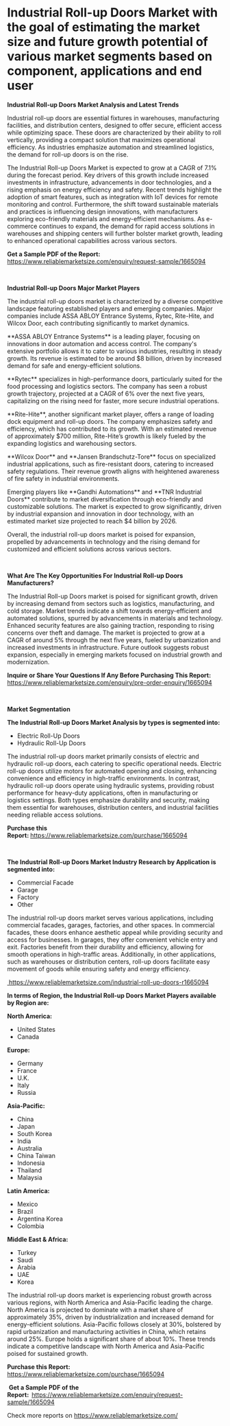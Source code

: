 <p><h1>Industrial Roll-up Doors Market with the goal of estimating the market size and future growth potential of various market segments based on component, applications and end user</h1></p><p><strong>Industrial Roll-up Doors Market Analysis and Latest Trends</strong></p>
<p><p>Industrial roll-up doors are essential fixtures in warehouses, manufacturing facilities, and distribution centers, designed to offer secure, efficient access while optimizing space. These doors are characterized by their ability to roll vertically, providing a compact solution that maximizes operational efficiency. As industries emphasize automation and streamlined logistics, the demand for roll-up doors is on the rise. </p><p>The Industrial Roll-up Doors Market is expected to grow at a CAGR of 7.1% during the forecast period. Key drivers of this growth include increased investments in infrastructure, advancements in door technologies, and a rising emphasis on energy efficiency and safety. Recent trends highlight the adoption of smart features, such as integration with IoT devices for remote monitoring and control. Furthermore, the shift toward sustainable materials and practices is influencing design innovations, with manufacturers exploring eco-friendly materials and energy-efficient mechanisms. As e-commerce continues to expand, the demand for rapid access solutions in warehouses and shipping centers will further bolster market growth, leading to enhanced operational capabilities across various sectors.</p></p>
<p><strong>Get a Sample PDF of the Report:&nbsp;</strong> <a href="https://www.reliablemarketsize.com/enquiry/request-sample/1665094?utm_campaign=2452&utm_medium=2&utm_source=Github&utm_content=ia&utm_term=11042025&utm_id=industrial-roll-up-doors">https://www.reliablemarketsize.com/enquiry/request-sample/1665094</a></p>
<p>&nbsp;</p>
<p><strong>Industrial Roll-up Doors Major Market Players</strong></p>
<p><p>The industrial roll-up doors market is characterized by a diverse competitive landscape featuring established players and emerging companies. Major companies include ASSA ABLOY Entrance Systems, Rytec, Rite-Hite, and Wilcox Door, each contributing significantly to market dynamics.</p><p>**ASSA ABLOY Entrance Systems** is a leading player, focusing on innovations in door automation and access control. The company's extensive portfolio allows it to cater to various industries, resulting in steady growth. Its revenue is estimated to be around $8 billion, driven by increased demand for safe and energy-efficient solutions.</p><p>**Rytec** specializes in high-performance doors, particularly suited for the food processing and logistics sectors. The company has seen a robust growth trajectory, projected at a CAGR of 6% over the next five years, capitalizing on the rising need for faster, more secure industrial operations. </p><p>**Rite-Hite**, another significant market player, offers a range of loading dock equipment and roll-up doors. The company emphasizes safety and efficiency, which has contributed to its growth. With an estimated revenue of approximately $700 million, Rite-Hite’s growth is likely fueled by the expanding logistics and warehousing sectors.</p><p>**Wilcox Door** and **Jansen Brandschutz-Tore** focus on specialized industrial applications, such as fire-resistant doors, catering to increased safety regulations. Their revenue growth aligns with heightened awareness of fire safety in industrial environments.</p><p>Emerging players like **Gandhi Automations** and **TNR Industrial Doors** contribute to market diversification through eco-friendly and customizable solutions. The market is expected to grow significantly, driven by industrial expansion and innovation in door technology, with an estimated market size projected to reach $4 billion by 2026.</p><p>Overall, the industrial roll-up doors market is poised for expansion, propelled by advancements in technology and the rising demand for customized and efficient solutions across various sectors.</p></p>
<p>&nbsp;</p>
<p><strong>What Are The Key Opportunities For Industrial Roll-up Doors Manufacturers?</strong></p>
<p><p>The Industrial Roll-up Doors market is poised for significant growth, driven by increasing demand from sectors such as logistics, manufacturing, and cold storage. Market trends indicate a shift towards energy-efficient and automated solutions, spurred by advancements in materials and technology. Enhanced security features are also gaining traction, responding to rising concerns over theft and damage. The market is projected to grow at a CAGR of around 5% through the next five years, fueled by urbanization and increased investments in infrastructure. Future outlook suggests robust expansion, especially in emerging markets focused on industrial growth and modernization.</p></p>
<p><strong>Inquire or Share Your Questions If Any Before Purchasing This Report:</strong> <a href="https://www.reliablemarketsize.com/enquiry/pre-order-enquiry/1665094?utm_campaign=2452&utm_medium=2&utm_source=Github&utm_content=ia&utm_term=11042025&utm_id=industrial-roll-up-doors">https://www.reliablemarketsize.com/enquiry/pre-order-enquiry/1665094</a></p>
<p>&nbsp;</p>
<p><strong>Market Segmentation</strong></p>
<p><strong>The Industrial Roll-up Doors Market Analysis by types is segmented into:</strong></p>
<p><ul><li>Electric Roll-Up Doors</li><li>Hydraulic Roll-Up Doors</li></ul></p>
<p><p>The industrial roll-up doors market primarily consists of electric and hydraulic roll-up doors, each catering to specific operational needs. Electric roll-up doors utilize motors for automated opening and closing, enhancing convenience and efficiency in high-traffic environments. In contrast, hydraulic roll-up doors operate using hydraulic systems, providing robust performance for heavy-duty applications, often in manufacturing or logistics settings. Both types emphasize durability and security, making them essential for warehouses, distribution centers, and industrial facilities needing reliable access solutions.</p></p>
<p><strong>Purchase this Report:&nbsp;</strong><a href="https://www.reliablemarketsize.com/purchase/1665094?utm_campaign=2452&utm_medium=2&utm_source=Github&utm_content=ia&utm_term=11042025&utm_id=industrial-roll-up-doors">https://www.reliablemarketsize.com/purchase/1665094</a></p>
<p>&nbsp;</p>
<p><strong>The Industrial Roll-up Doors Market Industry Research by Application is segmented into:</strong></p>
<p><ul><li>Commercial Facade</li><li>Garage</li><li>Factory</li><li>Other</li></ul></p>
<p><p>The industrial roll-up doors market serves various applications, including commercial facades, garages, factories, and other spaces. In commercial facades, these doors enhance aesthetic appeal while providing security and access for businesses. In garages, they offer convenient vehicle entry and exit. Factories benefit from their durability and efficiency, allowing for smooth operations in high-traffic areas. Additionally, in other applications, such as warehouses or distribution centers, roll-up doors facilitate easy movement of goods while ensuring safety and energy efficiency.</p></p>
<p><a href="https://www.reliablemarketsize.com/industrial-roll-up-doors-r1665094?utm_campaign=2452&utm_medium=2&utm_source=Github&utm_content=ia&utm_term=11042025&utm_id=industrial-roll-up-doors">&nbsp;https://www.reliablemarketsize.com/industrial-roll-up-doors-r1665094</a></p>
<p><strong>In terms of Region, the Industrial Roll-up Doors Market Players available by Region are:</strong></p>
<p>
    <p> <strong> North America: </strong>
        <ul>
            <li>United States</li>
            <li>Canada</li>
        </ul>
        </p> 
    <p> <strong> Europe: </strong>
        <ul>
            <li>Germany</li>
            <li>France</li>
            <li>U.K.</li>
            <li>Italy</li>
            <li>Russia</li>
        </ul>
        </p> 
    <p> <strong> Asia-Pacific: </strong>
        <ul>
            <li>China</li>
            <li>Japan</li>
            <li>South Korea</li>
            <li>India</li>
            <li>Australia</li>
            <li>China Taiwan</li>
            <li>Indonesia</li>
            <li>Thailand</li>
            <li>Malaysia</li>
        </ul>
        </p> 
    <p> <strong> Latin America: </strong>
        <ul>
            <li>Mexico</li>
            <li>Brazil</li>
            <li>Argentina Korea</li>
            <li>Colombia</li>
        </ul>
        </p> 
    <p> <strong> Middle East & Africa: </strong>
        <ul>
            <li>Turkey</li>
            <li>Saudi</li>
            <li>Arabia</li>
            <li>UAE</li>
            <li>Korea</li>
        </ul>
    </p>
    </p>
<p><p>The industrial roll-up doors market is experiencing robust growth across various regions, with North America and Asia-Pacific leading the charge. North America is projected to dominate with a market share of approximately 35%, driven by industrialization and increased demand for energy-efficient solutions. Asia-Pacific follows closely at 30%, bolstered by rapid urbanization and manufacturing activities in China, which retains around 25%. Europe holds a significant share of about 10%. These trends indicate a competitive landscape with North America and Asia-Pacific poised for sustained growth.</p></p>
<p><strong>Purchase this Report: </strong><a href="https://www.reliablemarketsize.com/purchase/1665094?utm_campaign=2452&utm_medium=2&utm_source=Github&utm_content=ia&utm_term=11042025&utm_id=industrial-roll-up-doors">https://www.reliablemarketsize.com/purchase/1665094</a></p>
<p>&nbsp;<strong>Get a Sample PDF of the Report:&nbsp;&nbsp;</strong><a href="https://www.reliablemarketsize.com/enquiry/request-sample/1665094?utm_campaign=2452&utm_medium=2&utm_source=Github&utm_content=ia&utm_term=11042025&utm_id=industrial-roll-up-doors">https://www.reliablemarketsize.com/enquiry/request-sample/1665094</a></p>
<p><strong></strong></p>
<p>Check more reports on <a href="https://www.reliablemarketsize.com/?utm_campaign=2452&utm_medium=2&utm_source=Github&utm_content=ia&utm_term=11042025&utm_id=industrial-roll-up-doors">https://www.reliablemarketsize.com/</a></p>